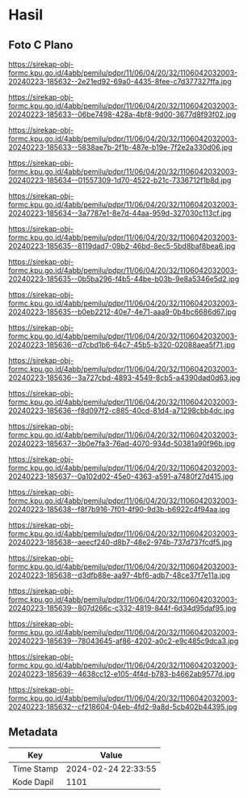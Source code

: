 # Hasil

## Foto C Plano

https://sirekap-obj-formc.kpu.go.id/4abb/pemilu/pdpr/11/06/04/20/32/1106042032003-20240223-185632--2e21ed92-69a0-4435-8fee-c7d377327ffa.jpg

https://sirekap-obj-formc.kpu.go.id/4abb/pemilu/pdpr/11/06/04/20/32/1106042032003-20240223-185633--06be7498-428a-4bf8-9d00-3677d8f93f02.jpg

https://sirekap-obj-formc.kpu.go.id/4abb/pemilu/pdpr/11/06/04/20/32/1106042032003-20240223-185633--5838ae7b-2f1b-487e-b19e-7f2e2a330d06.jpg

https://sirekap-obj-formc.kpu.go.id/4abb/pemilu/pdpr/11/06/04/20/32/1106042032003-20240223-185634--01557309-1d70-4522-b21c-7336712f1b8d.jpg

https://sirekap-obj-formc.kpu.go.id/4abb/pemilu/pdpr/11/06/04/20/32/1106042032003-20240223-185634--3a7787e1-8e7d-44aa-959d-327030c113cf.jpg

https://sirekap-obj-formc.kpu.go.id/4abb/pemilu/pdpr/11/06/04/20/32/1106042032003-20240223-185635--8119dad7-09b2-46bd-8ec5-5bd8baf8bea6.jpg

https://sirekap-obj-formc.kpu.go.id/4abb/pemilu/pdpr/11/06/04/20/32/1106042032003-20240223-185635--0b5ba296-f4b5-44be-b03b-9e8a5346e5d2.jpg

https://sirekap-obj-formc.kpu.go.id/4abb/pemilu/pdpr/11/06/04/20/32/1106042032003-20240223-185635--b0eb2212-40e7-4e71-aaa9-0b4bc6686d67.jpg

https://sirekap-obj-formc.kpu.go.id/4abb/pemilu/pdpr/11/06/04/20/32/1106042032003-20240223-185636--d7cbd1b6-64c7-45b5-b320-02088aea5f71.jpg

https://sirekap-obj-formc.kpu.go.id/4abb/pemilu/pdpr/11/06/04/20/32/1106042032003-20240223-185636--3a727cbd-4893-4549-8cb5-a4390dad0d63.jpg

https://sirekap-obj-formc.kpu.go.id/4abb/pemilu/pdpr/11/06/04/20/32/1106042032003-20240223-185636--f8d097f2-c885-40cd-81d4-a71298cbb4dc.jpg

https://sirekap-obj-formc.kpu.go.id/4abb/pemilu/pdpr/11/06/04/20/32/1106042032003-20240223-185637--3b0e7fa3-76ad-4070-934d-50381a90f96b.jpg

https://sirekap-obj-formc.kpu.go.id/4abb/pemilu/pdpr/11/06/04/20/32/1106042032003-20240223-185637--0a102d02-45e0-4363-a591-a7480f27d415.jpg

https://sirekap-obj-formc.kpu.go.id/4abb/pemilu/pdpr/11/06/04/20/32/1106042032003-20240223-185638--f8f7b916-7f01-4f90-9d3b-b6922c4f94aa.jpg

https://sirekap-obj-formc.kpu.go.id/4abb/pemilu/pdpr/11/06/04/20/32/1106042032003-20240223-185638--aeecf240-d8b7-48e2-974b-737d737fcdf5.jpg

https://sirekap-obj-formc.kpu.go.id/4abb/pemilu/pdpr/11/06/04/20/32/1106042032003-20240223-185638--d3dfb88e-aa97-4bf6-adb7-48ce37f7e11a.jpg

https://sirekap-obj-formc.kpu.go.id/4abb/pemilu/pdpr/11/06/04/20/32/1106042032003-20240223-185639--807d266c-c332-4819-844f-6d34d95daf95.jpg

https://sirekap-obj-formc.kpu.go.id/4abb/pemilu/pdpr/11/06/04/20/32/1106042032003-20240223-185639--78043645-af86-4202-a0c2-e9c485c9dca3.jpg

https://sirekap-obj-formc.kpu.go.id/4abb/pemilu/pdpr/11/06/04/20/32/1106042032003-20240223-185639--4638cc12-e105-4f4d-b783-b4662ab9577d.jpg

https://sirekap-obj-formc.kpu.go.id/4abb/pemilu/pdpr/11/06/04/20/32/1106042032003-20240223-185632--cf218604-04eb-4fd2-9a8d-5cb402b44395.jpg


## Metadata

| Key        | Value               |
| ---------- | ------------------- |
| Time Stamp | 2024-02-24 22:33:55 |
| Kode Dapil | 1101                |



